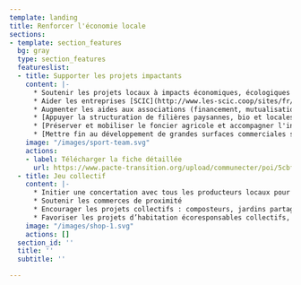 ```yaml
---
template: landing
title: Renforcer l'économie locale
sections:
- template: section_features
  bg: gray
  type: section_features
  featureslist:
  - title: Supporter les projets impactants
    content: |-
      * Soutenir les projets locaux à impacts économiques, écologiques & sociaux ([Esat Biocat](http://biocat.fr/) et son regroupement de producteurs locaux)
      * Aider les entreprises [SCIC](http://www.les-scic.coop/sites/fr/les-scic/les-scic/qu-est-ce-qu-une-scic.html) (Société Coopératives à Intérêt Collectif)
      * Augmenter les aides aux associations (financement, mutualisation des espaces & matériels communs)
      * [Appuyer la structuration de filières paysannes, bio et locales, rémunératrices pour les agriculteurs et agricultrices.](https://www.pacte-transition.org/upload/communecter/poi/5cbf2d6040bb4e2a4cfddf7f/file/VFft5.pdf)
      * [Préserver et mobiliser le foncier agricole et accompagner l'installation de nouveaux agriculteurs et agricultrices dans une logique paysanne.](https://www.pacte-transition.org/upload/communecter/poi/5cbf2d9b40bb4e044cfde02a/file/VFft6.pdf)
      * [Mettre fin au développement de grandes surfaces commerciales sur le territoire.](https://www.pacte-transition.org/upload/communecter/poi/5ccc300740bb4e5a727b23d1/file/VFft9.pdf)
    image: "/images/sport-team.svg"
    actions:
    - label: Télécharger la fiche détaillée
      url: https://www.pacte-transition.org/upload/communecter/poi/5cbf2d6040bb4e2a4cfddf7f/file/VFft5.pdf
  - title: Jeu collectif
    content: |-
      * Initier une concertation avec tous les producteurs locaux pour développer une offre de proximité
      * Soutenir les commerces de proximité
      * Encourager les projets collectifs : composteurs, jardins partagés, rando-collecte de déchets…
      * Favoriser les projets d’habitation écoresponsables collectifs, notamment dans le domaine des énergies renouvelables partagées
    image: "/images/shop-1.svg"
    actions: []
  section_id: ''
  title: ''
  subtitle: ''

---
```

